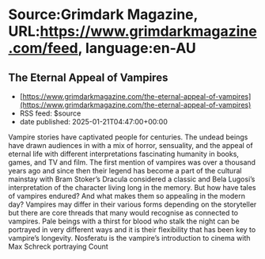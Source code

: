 # Source:Grimdark Magazine, URL:https://www.grimdarkmagazine.com/feed, language:en-AU

## The Eternal Appeal of Vampires
 - [https://www.grimdarkmagazine.com/the-eternal-appeal-of-vampires](https://www.grimdarkmagazine.com/the-eternal-appeal-of-vampires)
 - RSS feed: $source
 - date published: 2025-01-21T04:47:00+00:00

<p>Vampire stories have captivated people for centuries. The undead beings have drawn audiences in with a mix of horror, sensuality, and the appeal of eternal life with different interpretations fascinating humanity in books, games, and TV and film. The first mention of vampires was over a thousand years ago and since then their legend has become a part of the cultural mainstay with Bram Stoker’s Dracula considered a classic and Bela Lugosi’s interpretation of the character living long in the memory. But how have tales of vampires endured? And what makes them so appealing in the modern day? Vampires may differ in their various forms depending on the storyteller but there are core threads that many would recognise as connected to vampires. Pale beings with a thirst for blood who stalk the night can be portrayed in very different ways and it is their flexibility that has been key to vampire’s longevity. Nosferatu is the vampire’s introduction to cinema with Max Schreck portraying Count

